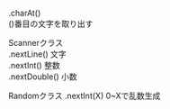 .charAt()  
()番目の文字を取り出す  
  
Scannerクラス  
.nextLine()    文字  
.nextInt()     整数  
.nextDouble()  小数  
  
Randomクラス
.nextInt(X)    0~Xで乱数生成
